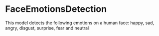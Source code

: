 # FaceEmotionsDetection
This model detects the following emotions on a human face: happy, sad, angry, disgust, surprise, fear and neutral

